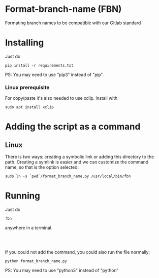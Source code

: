 # Format-branch-name (FBN)
Formating branch names to be compatible with our Gitlab standard

# Installing
Just do
```
pip install -r requirements.txt
```
PS: You may need to use "pip3" instead of "pip".


### Linux prerequisite
For copy/paste it's also needed to use xclip. Install with:
```
sudo apt install xclip
```

# Adding the script as a command
## Linux
There is two ways: creating a symbolic link or adding this directory to the path. Creating a symlink is easier and we can customize the command name, so that is the option selected:
```
sudo ln -s `pwd`/format_branch_name.py /usr/local/bin/fbn
```

# Running
Just do
```
fbn
```
anywhere in a terminal.

<br><br>

If you could not add the command, you could also run the file normally:
```
python format_branch_name.py
```
PS: You may need to use "python3" instead of "python"